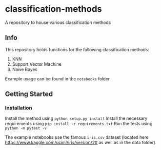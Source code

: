 # classification-methods
A repository to house various classification methods

## Info
This repository holds functions for the following classification methods:
1) KNN
2) Support Vector Machine
3) Naive Bayes

Example usage can be found in the `notebooks` folder

## Getting Started
### Installation
Install the method using `python setup.py install`
Install the necessary requirements using `pip install -r requirements.txt`
Run the tests using `python -m pytest -v`

The example notebooks use the famous `iris.csv` dataset (located here https://www.kaggle.com/uciml/iris/version/2# as well as  in the data folder). 
